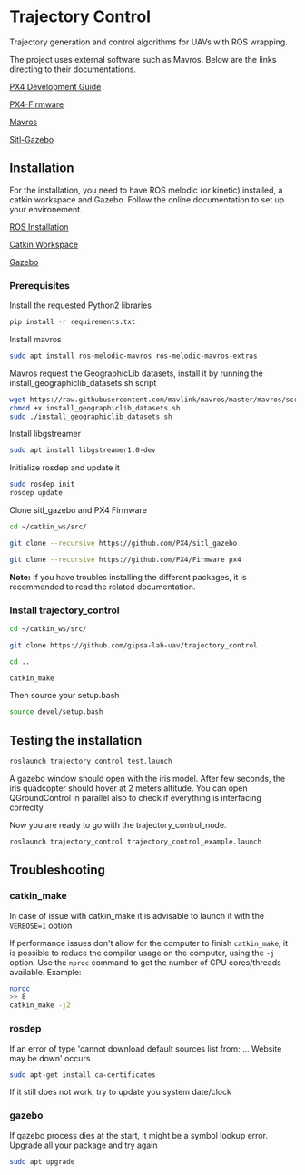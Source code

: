 # Trajectory Control
Trajectory generation and control algorithms for UAVs with ROS wrapping.

The project uses external software such as Mavros. Below are the links directing to their documentations.

[PX4 Development Guide](https://dev.px4.io/v1.9.0/en/)

[PX4-Firmware](https://github.com/PX4/Firmware)

[Mavros](https://github.com/mavlink/mavros/)

[Sitl-Gazebo](https://github.com/PX4/sitl_gazebo)

## Installation
For the installation, you need to have ROS melodic (or kinetic) installed, a catkin workspace and Gazebo. Follow the online documentation to set up your environement.

[ROS Installation](http://wiki.ros.org/melodic/Installation/Ubuntu)

[Catkin Workspace](http://wiki.ros.org/catkin/Tutorials/create_a_workspace)

[Gazebo](http://gazebosim.org/tutorials?tut=install_ubuntu&cat=install)

### Prerequisites
Install the requested Python2 libraries

```bash
pip install -r requirements.txt
```

Install mavros

```bash
sudo apt install ros-melodic-mavros ros-melodic-mavros-extras
```

Mavros request the GeographicLib datasets, install it by running the install_geographiclib_datasets.sh script

```bash
wget https://raw.githubusercontent.com/mavlink/mavros/master/mavros/scripts/install_geographiclib_datasets.sh
chmod +x install_geographiclib_datasets.sh
sudo ./install_geographiclib_datasets.sh
```
Install libgstreamer

```bash
sudo apt install libgstreamer1.0-dev
```

Initialize rosdep and update it

```bash
sudo rosdep init
rosdep update
```

Clone sitl_gazebo and PX4 Firmware

```bash
cd ~/catkin_ws/src/
```

```bash
git clone --recursive https://github.com/PX4/sitl_gazebo
```

```bash
git clone --recursive https://github.com/PX4/Firmware px4
```

**Note:** If you have troubles installing the different packages, it is recommended to read the related documentation.

### Install trajectory_control
```bash
cd ~/catkin_ws/src/
```

```bash
git clone https://github.com/gipsa-lab-uav/trajectory_control
```

```bash
cd ..
```

```bash
catkin_make
```

Then source your setup.bash

```bash
source devel/setup.bash
```

## Testing the installation
```bash
roslaunch trajectory_control test.launch
```

A gazebo window should open with the iris model. After few seconds, the iris quadcopter should hover at 2 meters altitude. You can open QGroundControl in parallel also to check if everything is interfacing correclty.

Now you are ready to go with the trajectory_control_node.

```bash
roslaunch trajectory_control trajectory_control_example.launch
```

## Troubleshooting

### catkin_make

In case of issue with catkin_make it is advisable to launch it with the ```VERBOSE=1``` option

If performance issues don't allow for the computer to finish `catkin_make`, it is possible to reduce the compiler usage on the computer, using the `-j` option. Use the `nproc` command to get the number of CPU cores/threads available. Example:

```bash
nproc
>> 8
catkin_make -j2
```

### rosdep

If an error of type 'cannot download default sources list from: ... Website may be down' occurs

```bash
sudo apt-get install ca-certificates
```

If it still does not work, try to update you system date/clock

### gazebo

If gazebo process dies at the start, it might be a symbol lookup error. Upgrade all your package and try again

```bash
sudo apt upgrade
```
